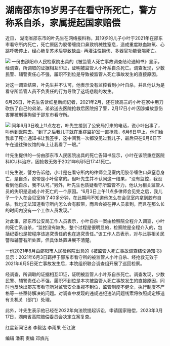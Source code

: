 

# 湖南邵东19岁男子在看守所死亡，警方称系自杀，家属提起国家赔偿

近日，
湖南省邵东市的叶先生在网络报料称，其19岁的儿子小叶于2021年在邵东市看守所内死亡，死亡原因为胶带缠绕口鼻致机械性窒息，造成重度缺血缺氧、心跳呼吸停止，经心肺复苏术后导致缺血-
再灌注性损伤、多器官功能衰竭死亡。

![](https://inews.gtimg.com/om_bt/OTxNGv8pUuRxlrzmv10CvnmaPtrz3RnoSWqade9rrgsg8AA/1000)
一份由邵阳市人民检察院出具的《被监管人死亡事故调查结论通知书》显示，经调查，所调取的证据相互印证，证明被监管人小叶系自杀死亡。调查发现，少数民警、辅警责任心不强，履职不到位是导致被监管人死亡事故发生的直接原因。

对这一调查结果，叶先生并不认可，他表示没有监控看到小叶自杀，并且他认为是看守所监管人员不负责任的行为导致了这场悲剧的发生。

6月26日，叶先生告诉红星新闻记者，2021年2月，还在读高三的小叶在家中用刀砍伤了自己的弟弟，弟弟送去医院抢救后医院报了警，2月17日小叶因涉嫌故意伤害罪被刑事拘留于邵东市看守所。

![](https://inews.gtimg.com/om_bt/OHgeSSuWTDfwdDOI_O5XUWwjw6d-W0obzYPcULu6cgjiYAA/1000)
同年6月3日晚上11点左右，叶先生接到了公安局打来的电话，说小叶出事了，叫他到医院去。“到了之后我儿子就在重症监护室一直抢救，6月6日早上，他们给我拿了死亡通知书让我签字，这中间我一次都没见过我儿子，最后只在6月6日下午在送往殡仪馆的车上让我看了一眼。”

叶先生提供的一份由邵东市人民医院出具的死亡告知书显示，小叶在该院重症医院科ICU科治疗，因抢救无效于2021年6月5日17:41死亡。

叶先生说，警方告诉他，小叶是在看守所内的律师会见室内用胶带缠住口鼻窒息身亡，是自杀，胶带是小叶偷拿的。但叶先生并不认同这一结果，“没有监控，我没看到他自杀，我不认可。”另外，叶先生也质疑看守所监管不力，他认为相关监管人员的失职是造成小叶死亡的一个原因。“6月3日上午11点多律师会见完之后，我儿子一个人在会见室待了40多分钟，在此期间不知道他怎么在会见室内拿到胶布自杀，我也无法知道看守所内怎么会有胶带，而且会被在押人员拿到，而且在那么长的时间内没有一个工作人员发现。”

对此事，邵东市公安局工作人员表示，小叶自杀一案由检察院全程介入调查，小叶的死亡系自杀，“监控没有缺失，整个过程是很明显的，检察院是全程介入的，包括纪委也是按程序该追究责任的也在追究责任。”该工作人员表示，对与此事相关民警和辅警有所处置，但具体处置进展不清楚。

一份2021年8月由邵阳市人民检察院出具的《被监管人死亡事故调查结论通知书》显示：2021年6月3日羁押于邵东市看守所的被监管人小叶自杀、经抢救无效于2021年6月5日死亡事故发生后，本院组织联合调查组开展了巡回检察。

经调查，所调取的证据相互印证，证明被监管人小叶系自杀死亡。调查发现，少数民警、辅警责任心不强，履职不到位是本次被监管人死亡事故发生的直接原因，同时也反映出邵东市看守所对监管安全重视不到位，监管制度不健全，执行制度不严格等一些亟待解决的问题。对调查中发现的违规违纪违法问题线索将依照规定移送有关机关（部门）处理。

此外，叶先生表示他已经在2022年向法院提起诉讼，申请国家赔偿，2023年3月17日，湖南省高院赔偿委员会决定立案复查。

红星新闻记者 李毅达 李雨果 任江波

编辑 潘莉 责编 邓旆光

